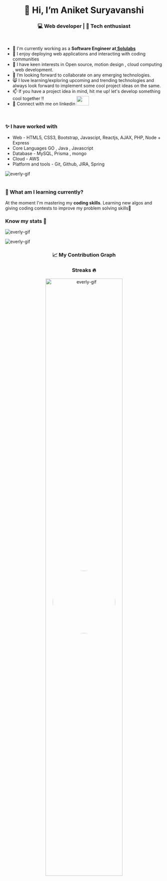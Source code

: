 <h1 align="center">👋 Hi, I’m Aniket Suryavanshi</h1>
<h3  align="center">💻 Web developer | 📖 Tech enthusiast </h3>  
<br>
<img width="200" height="200" style="border-radius:50%; position:absolute; top:50%; left:50%; transform:translate(-50%,-50%);"src="https://avatars.githubusercontent.com/u/74701038?v=4">
<ul>
  <li>💼 I'm currently working as a <b>Software Engineer at<a href="https://www.solulab.com/"> Solulabs</b></a></li>
  <li>👀 I enjoy deploying web applications and interacting with coding communities</li>
  <li>🌱 I have keen interests in Open source, motion design , cloud computing , web development.</li>
  <li>💞️ I’m looking forward to collaborate on any emerging technologies. </li>
  <li>😸 I love learning/exploring upcoming and trending technologies and always look forward to implement some cool project ideas on the same.</li>
  <li>📫 If you have a project idea in mind, hit me up! let's develop something cool together !!</li>
  <li>🎄 Connect with me on linkedin <a  href="https://www.linkedin.com/in/aniket-suryavanshi-8378981b5/" target="black" alt=KXDLS> <img style="margin-top:-16px;" src= 'https://cdn.jsdelivr.net/npm/simple-icons@3.0.1/icons/linkedin.svg' height="30" width="40" /> </a></li>
</ul>
<br>
<h3>✨ I have worked with </h3>
<div>
   <ul>
    <li>Web - HTML5, CSS3, Bootstrap, Javascipt, Reactjs, AJAX, PHP, Node + Express</li>
    <li>Core Languages GO , Java , Javascript</li>
    <li>Database - MySQL, Prisma , mongo</li>
    <li>Cloud - AWS</li>
    <li>Platform and tools - Git, Github, JIRA, Spring</li>
  </ul> </div>
<div> <img src="https://github-readme-stats.vercel.app/api/top-langs?username=everly-gif&show_icons=true&locale=en&langs_count=10&layout=compact" alt="everly-gif" ></div>
<br>
<h3>🎨 What am I learning currently?</h3>
<p>At the moment I'm mastering my  <b> coding skills</b>. Learning new algos and giving coding contests to improve my problem solving skills🚀</p>
<h3 align="left">Know my stats 👀</h3>
<img  src="https://github-profile-trophy.vercel.app/?username=aniketsuryavanshi093&theme=juicyfresh&no-bg=true" alt="everly-gif"><br>
<p align="left"> <img src="https://github-readme-stats.vercel.app/api?username=aniketsuryavanshi093&show_icons=true&locale=en" alt="everly-gif" ></p>
<h3 align="center"> 📈 My Contribution Graph </h3>

<h3 align="center">Streaks 🔥</h3>
<p align="center"><img src="https://github-readme-streak-stats.herokuapp.com/?user=aniketsuryavanshi093&theme=light" alt="everly-gif" width="70%"></p><br><br>
<!---
everly-gif/everly-gif is a ✨ special ✨ repository because its `README.md` (this file) appears on your GitHub profile.
You can click the Preview link to take a look at your changes.
--->

